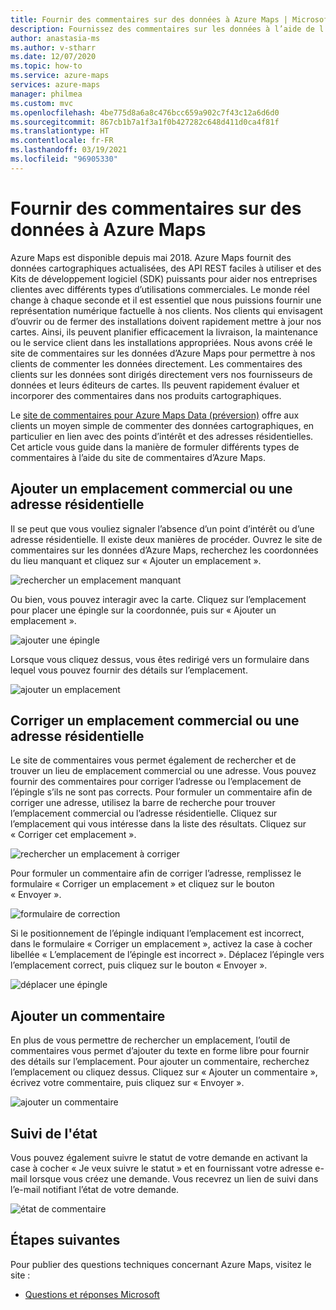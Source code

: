 ```yaml
---
title: Fournir des commentaires sur des données à Azure Maps | Microsoft Azure Maps
description: Fournissez des commentaires sur les données à l’aide de l’outil de commentaires Microsoft Azure Maps.
author: anastasia-ms
ms.author: v-stharr
ms.date: 12/07/2020
ms.topic: how-to
ms.service: azure-maps
services: azure-maps
manager: philmea
ms.custom: mvc
ms.openlocfilehash: 4be775d8a6a8c476bcc659a902c7f43c12a6d6d0
ms.sourcegitcommit: 867cb1b7a1f3a1f0b427282c648d411d0ca4f81f
ms.translationtype: HT
ms.contentlocale: fr-FR
ms.lasthandoff: 03/19/2021
ms.locfileid: "96905330"
---
```

# <a name="provide-data-feedback-to-azure-maps"></a>Fournir des commentaires sur des données à Azure Maps

Azure Maps est disponible depuis mai 2018. Azure Maps fournit des données cartographiques actualisées, des API REST faciles à utiliser et des Kits de développement logiciel (SDK) puissants pour aider nos entreprises clientes avec différents types d’utilisations commerciales. Le monde réel change à chaque seconde et il est essentiel que nous puissions fournir une représentation numérique factuelle à nos clients. Nos clients qui envisagent d’ouvrir ou de fermer des installations doivent rapidement mettre à jour nos cartes. Ainsi, ils peuvent planifier efficacement la livraison, la maintenance ou le service client dans les installations appropriées. Nous avons créé le site de commentaires sur les données d’Azure Maps pour permettre à nos clients de commenter les données directement. Les commentaires des clients sur les données sont dirigés directement vers nos fournisseurs de données et leurs éditeurs de cartes. Ils peuvent rapidement évaluer et incorporer des commentaires dans nos produits cartographiques.  

Le [site de commentaires pour Azure Maps Data (préversion)](https://feedback.azuremaps.com) offre aux clients un moyen simple de commenter des données cartographiques, en particulier en lien avec des points d’intérêt et des adresses résidentielles. Cet article vous guide dans la manière de formuler différents types de commentaires à l’aide du site de commentaires d’Azure Maps.

## <a name="add-a-business-place-or-a-residential-address"></a>Ajouter un emplacement commercial ou une adresse résidentielle 

Il se peut que vous vouliez signaler l’absence d’un point d’intérêt ou d’une adresse résidentielle. Il existe deux manières de procéder. Ouvrez le site de commentaires sur les données d’Azure Maps, recherchez les coordonnées du lieu manquant et cliquez sur « Ajouter un emplacement ».

  ![rechercher un emplacement manquant](./media/how-to-use-feedback-tool/search-poi.png)

Ou bien, vous pouvez interagir avec la carte. Cliquez sur l’emplacement pour placer une épingle sur la coordonnée, puis sur « Ajouter un emplacement ».

  ![ajouter une épingle](./media/how-to-use-feedback-tool/add-poi.png)

Lorsque vous cliquez dessus, vous êtes redirigé vers un formulaire dans lequel vous pouvez fournir des détails sur l’emplacement.

  ![ajouter un emplacement](./media/how-to-use-feedback-tool/add-a-place.png)

## <a name="fix-a-business-place-or-a-residential-address"></a>Corriger un emplacement commercial ou une adresse résidentielle 

Le site de commentaires vous permet également de rechercher et de trouver un lieu de emplacement commercial ou une adresse. Vous pouvez fournir des commentaires pour corriger l’adresse ou l’emplacement de l’épingle s’ils ne sont pas corrects. Pour formuler un commentaire afin de corriger une adresse, utilisez la barre de recherche pour trouver l’emplacement commercial ou l’adresse résidentielle. Cliquez sur l’emplacement qui vous intéresse dans la liste des résultats. Cliquez sur « Corriger cet emplacement ».

  ![rechercher un emplacement à corriger](./media/how-to-use-feedback-tool/fix-place.png)

Pour formuler un commentaire afin de corriger l’adresse, remplissez le formulaire « Corriger un emplacement » et cliquez sur le bouton « Envoyer ».

  ![formulaire de correction](./media/how-to-use-feedback-tool/fix-form.png)

Si le positionnement de l’épingle indiquant l’emplacement est incorrect, dans le formulaire « Corriger un emplacement », activez la case à cocher libellée « L’emplacement de l’épingle est incorrect ». Déplacez l’épingle vers l’emplacement correct, puis cliquez sur le bouton « Envoyer ».

  ![déplacer une épingle](./media/how-to-use-feedback-tool/move-pin.png)

## <a name="add-a-comment"></a>Ajouter un commentaire 

En plus de vous permettre de rechercher un emplacement, l’outil de commentaires vous permet d’ajouter du texte en forme libre pour fournir des détails sur l’emplacement. Pour ajouter un commentaire, recherchez l’emplacement ou cliquez dessus. Cliquez sur « Ajouter un commentaire », écrivez votre commentaire, puis cliquez sur « Envoyer ».

  ![ajouter un commentaire](./media/how-to-use-feedback-tool/add-comment.png)

## <a name="track-status"></a>Suivi de l'état 

Vous pouvez également suivre le statut de votre demande en activant la case à cocher « Je veux suivre le statut » et en fournissant votre adresse e-mail lorsque vous créez une demande. Vous recevrez un lien de suivi dans l’e-mail notifiant l’état de votre demande. 

  ![état de commentaire](./media/how-to-use-feedback-tool/feedback-status.png)


## <a name="next-steps"></a>Étapes suivantes

Pour publier des questions techniques concernant Azure Maps, visitez le site :

* [Questions et réponses Microsoft](/answers/topics/azure-maps.html)